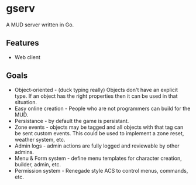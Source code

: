 # gserv

A MUD server written in Go.

## Features

* Web client

## Goals

* Object-oriented - (duck typing really) Objects don't have an explicit type. If an object has the right properties then it can be used in that situation. 
* Easy online creation - People who are not programmers can build for the MUD.
* Persistance - by default the game is persistant.
* Zone events - objects may be tagged and all objects with that tag can be sent custom events. This could be used to implement a zone reset, weather system, etc.
* Admin logs - admin actions are fully logged and reviewable by other admins.
* Menu & Form system - define menu templates for character creation, builder, admin, etc.
* Permission system - Renegade style ACS to control menus, commands, etc.
